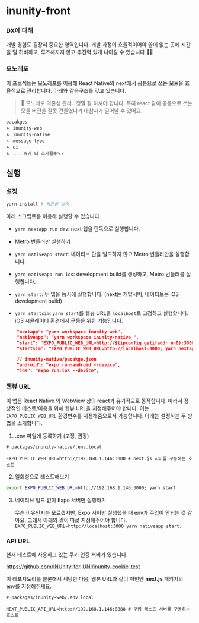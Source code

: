 # inunity-front

### DX에 대해
개발 경험도 굉장히 중요한 영역입니다. 개발 과정이 효율적이어야 쓸데 없는 곳에 시간을 덜 허비하고, 루즈해지지 않고 추진력 있게 나아갈 수 있습니다 🏃‍♀️

### 모노레포
이 프로젝트는 모노레포를 이용해 React Native와 next에서 공통으로 쓰는 모듈을 효율적으로 관리합니다. 아래와 같은구조를 갖고 있습니다.
> 🚨 모노레포 의존성 관리.. 정말 잘 하셔야 합니다. 특히 react 같이 공통으로 쓰는 모듈 버전을 잘못 건들였다가 대참사가 일어날 수 있어요.
```
pacakges
ㄴ inunity-web
ㄴ inunity-native
ㄴ message-type
ㄴ ui
ㄴ ... 뭐가 더 추가될수도?
```
## 실행
### 설정
```bash
yarn install # 의존성 설치
```
아래 스크립트를 이용해 실행할 수 있습니다.
- `yarn nextapp run dev`: next 앱을 단독으로 실행합니다.

- Metro 번들러만 실행하기
- `yarn nativeapp start`: 네이티브 단을 빌드하지 않고 Metro 번들러만을 실행합니다.

- `yarn nativeapp run ios`: development build를 생성하고, Metro 번들러를 실행합니다.
- `yarn start`: 두 앱을 동시에 실행합니다. (next는 개밥서버, 네이티브는 iOS development build)
- `yarn startsim`: `yarn start`를 웹뷰 URL을 `localhost`로 고정하고 실행합니다. iOS 시뮬레이터 환경에서 구동을 위한 기능입니다.
```json
    "nextapp": "yarn workspace inunity-web",
    "nativeapp": "yarn workspace inunity-native ",
    "start": "EXPO_PUBLIC_WEB_URL=http://$(ipconfig getifaddr en0):3000; yarn nextapp run dev & yarn nativeapp run ios",
    "startsim": "EXPO_PUBLIC_WEB_URL=http://localhost:3000; yarn nextapp run dev & yarn nativeapp run ios"

    // inunity-native/pacakge.json
    "android": "expo run:android --device",
    "ios": "expo run:ios --device",
```
### 웹뷰 URL
이 앱은 React Native 와 WebView 상의 react가 유기적으로 동작합니다. 따라서 정상적인 테스트/이용을 위해 웹뷰 URL을 지정해주어야 합니다. 이는 `EXPO_PUBLIC_WEB_URL` 환경변수를 지정해줌으로서 가능합니다. 아래는 설정하는 두 방법을 소개합니다. 
1. .env 파일에 등록하기 (고정, 권장)
```env
# packages/inunity-native/.env.local

EXPO_PUBLIC_WEB_URL=http://192.168.1.146:3000 # next.js 서버를 구동하는 호스트
```
2. 일회성으로 테스트해보기
```bash
export EXPO_PUBLIC_WEB_URL=http://192.168.1.146:3000; yarn start
```
3. 네이티브 빌드 없이 Expo 서버만 실행하기

   무슨 이유인지는 모르겠지만, Expo 서버만 실행했을 때 env가 주입이 안되는 것 같아요. 그래서 아래와 같이 따로 지정해주어야 합니다.
   `EXPO_PUBLIC_WEB_URL=http://localhost:3000 yarn nativeapp start;`
### API URL
현재 테스트에 사용하고 있는 쿠키 인증 서버가 있습니다.

https://github.com/INUnity-for-UNI/inunity-cookie-test

이 레포지토리를 클론해서 세팅한 다음, 웹뷰 URL과 같이 이번엔 **next.js** 패키지의 env를 지정해주세요.
```env
# packages/inunity-web/.env.local

NEXT_PUBLIC_API_URL=http://192.168.1.146:8888 # 쿠키 테스트 서버를 구동하는 호스트
```

